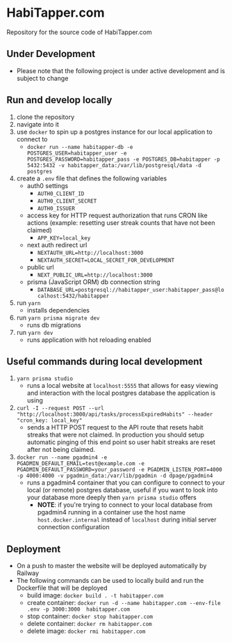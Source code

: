 # HabiTapper.com
Repository for the source code of HabiTapper.com

## Under Development
- Please note that the following project is under active development and is subject to change

## Run and develop locally
1. clone the repository
2. navigate into it 
3. use `docker` to spin up a postgres instance for our local application to connect to
    - `docker run --name habitapper-db -e POSTGRES_USER=habitapper_user -e POSTGRES_PASSWORD=habitapper_pass -e POSTGRES_DB=habitapper -p 5432:5432 -v habitapper_data:/var/lib/postgresql/data -d postgres`
3. create a `.env` file that defines the following variables
    - auth0 settings
        - `AUTH0_CLIENT_ID`
        - `AUTH0_CLIENT_SECRET`
        - `AUTH0_ISSUER`
    - access key for HTTP request authorization that runs CRON like actions (example: resetting user streak counts that have not been claimed)
        - `APP_KEY=local_key`
    - next auth redirect url
        - `NEXTAUTH_URL=http://localhost:3000`
        - `NEXTAUTH_SECRET=LOCAL_SECRET_FOR_DEVELOPMENT`
    - public url
        - `NEXT_PUBLIC_URL=http://localhost:3000`
    - prisma (JavaScript ORM) db connection string
        - `DATABASE_URL=postgresql://habitapper_user:habitapper_pass@localhost:5432/habitapper`
5. run `yarn`
    - installs dependencies
5. run `yarn prisma migrate dev`
    - runs db migrations
6. run `yarn dev`
    - runs application with hot reloading enabled

## Useful commands during local development
1. `yarn prisma studio`
    - runs a local website at `localhost:5555` that allows for easy viewing and interaction with the local postgres database the application is using
2. `curl -I --request POST --url "http://localhost:3000/api/tasks/processExpiredHabits" --header "cron_key: local_key"`
    - sends a HTTP POST request to the API route that resets habit streaks that were not claimed. In production you should setup automatic pinging of this end point so user habit streaks are reset after not being claimed.
3. `docker run --name pgadmin4 -e PGADMIN_DEFAULT_EMAIL=test@example.com -e PGADMIN_DEFAULT_PASSWORD=your_password -e PGADMIN_LISTEN_PORT=4000 -p 4000:4000 -v pgadmin_data:/var/lib/pgadmin -d dpage/pgadmin4`
    - runs a pgadmin4 container that you can configure to connect to your local (or remote) postgres database, useful if you want to look into your database more deeply then `yarn prisma studio` offers
        - **NOTE**: if you're trying to connect to your local database from pgadmin4 running in a container use the host name `host.docker.internal` instead of `localhost` during initial server connection configuration

## Deployment
- On a push to master the website will be deployed automatically by Railway
- The following commands can be used to locally build and run the Dockerfile that will be deployed
    - build image: `docker build . -t habitapper.com`
    - create container: `docker run -d --name habitapper.com --env-file .env -p 3000:3000  habitapper.com`
    - stop container: `docker stop habitapper.com`
    - delete container: `docker rm habitapper.com`
    - delete image: `docker rmi habitapper.com`

